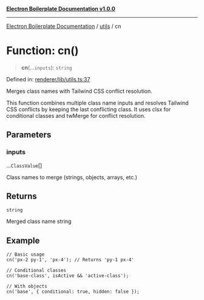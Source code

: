[**Electron Boilerplate Documentation v1.0.0**](../../README.md)

---

[Electron Boilerplate Documentation](../../modules.md) / [utils](../README.md) / cn

# Function: cn()

> **cn**(...`inputs`): `string`

Defined in: [renderer/lib/utils.ts:37](https://github.com/wijnand-gritter/electron-boilerplate/blob/c2867786d8264971474ef9a0d9cc5a8943053f07/src/renderer/lib/utils.ts#L37)

Merges class names with Tailwind CSS conflict resolution.

This function combines multiple class name inputs and resolves
Tailwind CSS conflicts by keeping the last conflicting class.
It uses clsx for conditional classes and twMerge for conflict resolution.

## Parameters

### inputs

...`ClassValue`[]

Class names to merge (strings, objects, arrays, etc.)

## Returns

`string`

Merged class name string

## Example

```tsx
// Basic usage
cn('px-2 py-1', 'px-4'); // Returns 'py-1 px-4'

// Conditional classes
cn('base-class', isActive && 'active-class');

// With objects
cn('base', { conditional: true, hidden: false });
```
